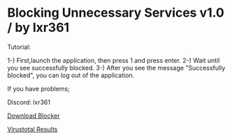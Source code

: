 # Blocking Unnecessary Services v1.0 / by lxr361

Tutorial:

1-) First,launch the application, then press 1 and press enter.
2-) Wait until you see successfully blocked.
3-) After you see the message "Successfully blocked", you can log out of the application.

If you have problems;

Discord: lxr361

[Download Blocker](https://github.com/lxr361/Blocking-Unnecessary-Services-1-0/archive/refs/heads/main.zip)

[Virustotal Results](https://www.virustotal.com/gui/file/9d565cfda7c479e5961b004f263be0c6fbdb2900a7df2b278b6ba99624fe37be?nocache=1)

